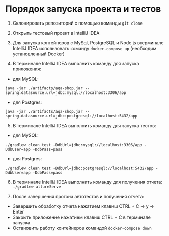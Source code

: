 # Порядок запуска проекта и тестов

1. Склонировать репозиторий с помощью команды ```git clone```

2. Открыть тестовый проект в IntelliJ IDEA

3. Для запуска контейнеров с MySql, PostgreSQL и Node.js втерминале IntelliJ IDEA использовать команду ```docker-compose up``` (необходим установленный Docker)


4. В терминале IntelliJ IDEA выполнить команду для запуска приложения:


- для MySQL: 
 
 ```
 java -jar ./artifacts/aqa-shop.jar --spring.datasource.url=jdbc:mysql://localhost:3306/app
 ```


- для Postgres: 
```
java -jar ./artifacts/aqa-shop.jar --spring.datasource.url=jdbc:postgresql://localhost:5432/app
```

5. В терминале IntelliJ IDEA выполнить команду для запуска тестов:

- для MySQL: 
```
./gradlew clean test -DdbUrl=jdbc:mysql://localhost:3306/app -DdbUser=app -DdbPass=pass
```

- для Postgres: 
```
./gradlew clean test -DdbUrl=jdbc:postgresql://localhost:5432/app -DdbUser=app -DdbPass=pass
```

6. В терминале IntelliJ IDEA выполнить команду для получения отчета: ```./gradlew allureServe```

7. После завершения прогона автотестов и получения отчета:
- Завершить обработку отчета нажатием клавиш CTRL + C -> y -> Enter
- Закрыть приложение нажатием клавиш CTRL + C в терминале запуска.
- Остановить работу контейнеров командой ```docker-compose down```

